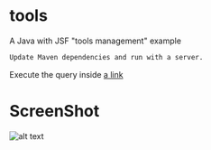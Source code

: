 # tools
A Java with JSF "tools management" example

```bash
Update Maven dependencies and run with a server.
```
Execute the query inside [a link](https://github.com/mam17/tools/blob/master/initial_data.txt)

# ScreenShot
![alt text](https://i.ibb.co/NTT3tmx/Sem-t-tulo.png)
